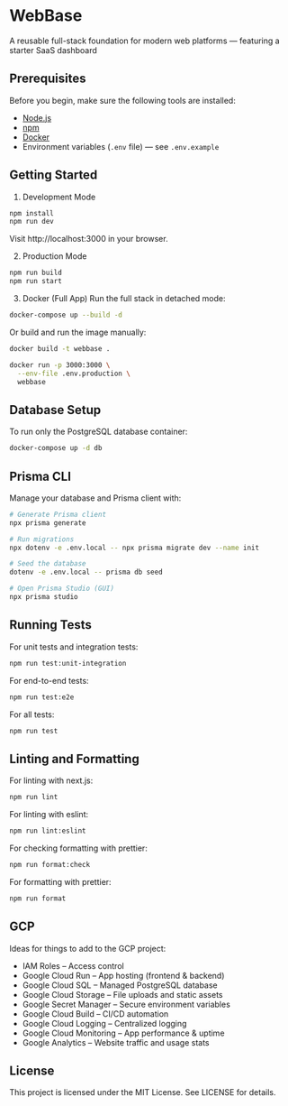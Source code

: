 # WebBase

A reusable full-stack foundation for modern web platforms — featuring a starter SaaS dashboard

## Prerequisites

Before you begin, make sure the following tools are installed:

- [Node.js](https://nodejs.org/)
- [npm](https://www.npmjs.com/)
- [Docker](https://www.docker.com/)
- Environment variables (`.env` file) — see `.env.example`

## Getting Started

1. Development Mode

```bash
npm install
npm run dev
```

Visit http://localhost:3000 in your browser.

2. Production Mode

```bash
npm run build
npm run start
```

3. Docker (Full App) Run the full stack in detached mode:

```bash
docker-compose up --build -d
```

Or build and run the image manually:

```bash
docker build -t webbase .

docker run -p 3000:3000 \
  --env-file .env.production \
  webbase
```

## Database Setup

To run only the PostgreSQL database container:

```bash
docker-compose up -d db
```

## Prisma CLI

Manage your database and Prisma client with:

```bash
# Generate Prisma client
npx prisma generate

# Run migrations
npx dotenv -e .env.local -- npx prisma migrate dev --name init

# Seed the database
dotenv -e .env.local -- prisma db seed

# Open Prisma Studio (GUI)
npx prisma studio
```

## Running Tests

For unit tests and integration tests:

```bash
npm run test:unit-integration
```

For end-to-end tests:

```bash
npm run test:e2e
```

For all tests:

```bash
npm run test
```

## Linting and Formatting

For linting with next.js:

```bash
npm run lint
```

For linting with eslint:

```bash
npm run lint:eslint
```

For checking formatting with prettier:

```bash
npm run format:check
```

For formatting with prettier:

```bash
npm run format
```

## GCP

Ideas for things to add to the GCP project:

- IAM Roles – Access control
- Google Cloud Run – App hosting (frontend & backend)
- Google Cloud SQL – Managed PostgreSQL database
- Google Cloud Storage – File uploads and static assets
- Google Secret Manager – Secure environment variables
- Google Cloud Build – CI/CD automation
- Google Cloud Logging – Centralized logging
- Google Cloud Monitoring – App performance & uptime
- Google Analytics – Website traffic and usage stats

## License

This project is licensed under the MIT License. See LICENSE for details.
